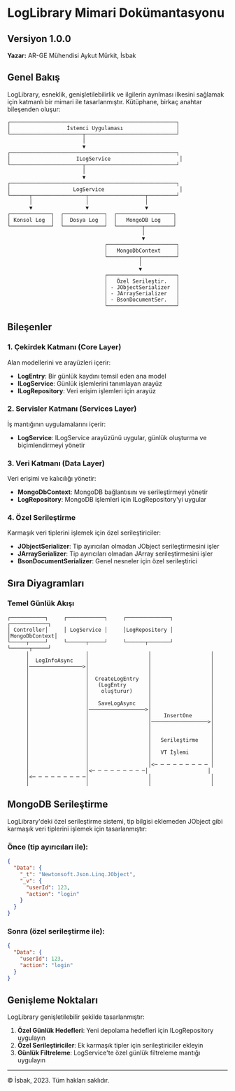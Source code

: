 # LogLibrary Mimari Dokümantasyonu

## Versiyon 1.0.0
**Yazar:** AR-GE Mühendisi Aykut Mürkit, İsbak

## Genel Bakış

LogLibrary, esneklik, genişletilebilirlik ve ilgilerin ayrılması ilkesini sağlamak için katmanlı bir mimari ile tasarlanmıştır. Kütüphane, birkaç anahtar bileşenden oluşur:

```
┌─────────────────────────────────────────────────────┐
│                  İstemci Uygulaması                 │
└───────────────────────┬─────────────────────────────┘
                        │
                        ▼
┌─────────────────────────────────────────────────────┐
│                     ILogService                      │
└───────────────────────┬─────────────────────────────┘
                        │
                        ▼
┌─────────────────────────────────────────────────────┐
│                    LogService                        │
└──────┬─────────────────┬──────────────────┬─────────┘
       │                 │                  │
       ▼                 ▼                  ▼
┌─────────────┐  ┌─────────────┐  ┌──────────────────┐
│ Konsol Log  │  │  Dosya Log  │  │   MongoDB Log    │
└─────────────┘  └─────────────┘  └────────┬─────────┘
                                           │
                                           ▼
                               ┌──────────────────────┐
                               │   MongoDbContext     │
                               └──────────┬───────────┘
                                          │
                                          ▼
                               ┌──────────────────────┐
                               │   Özel Serileştir.   │
                               │ - JObjectSerializer  │
                               │ - JArraySerializer   │
                               │ - BsonDocumentSer.   │
                               └──────────────────────┘
```

## Bileşenler

### 1. Çekirdek Katmanı (Core Layer)

Alan modellerini ve arayüzleri içerir:

- **LogEntry**: Bir günlük kaydını temsil eden ana model
- **ILogService**: Günlük işlemlerini tanımlayan arayüz
- **ILogRepository**: Veri erişim işlemleri için arayüz

### 2. Servisler Katmanı (Services Layer)

İş mantığının uygulamalarını içerir:

- **LogService**: ILogService arayüzünü uygular, günlük oluşturma ve biçimlendirmeyi yönetir

### 3. Veri Katmanı (Data Layer)

Veri erişimi ve kalıcılığı yönetir:

- **MongoDbContext**: MongoDB bağlantısını ve serileştirmeyi yönetir
- **LogRepository**: MongoDB işlemleri için ILogRepository'yi uygular

### 4. Özel Serileştirme

Karmaşık veri tiplerini işlemek için özel serileştiriciler:

- **JObjectSerializer**: Tip ayırıcıları olmadan JObject serileştirmesini işler
- **JArraySerializer**: Tip ayırıcıları olmadan JArray serileştirmesini işler
- **BsonDocumentSerializer**: Genel nesneler için özel serileştirici

## Sıra Diyagramları

### Temel Günlük Akışı

```
┌───────────┐     ┌────────────┐     ┌──────────────┐    ┌────────────┐
│ Controller│     │ LogService │     │LogRepository │    │MongoDbContext│
└─────┬─────┘     └──────┬─────┘     └──────┬───────┘    └──────┬─────┘
      │                  │                   │                   │
      │  LogInfoAsync    │                   │                   │
      │─────────────────>│                   │                   │
      │                  │                   │                   │
      │                  │  CreateLogEntry   │                   │
      │                  │   (LogEntry       │                   │
      │                  │    oluşturur)     │                   │
      │                  │                   │                   │
      │                  │   SaveLogAsync    │                   │
      │                  │──────────────────>│                   │
      │                  │                   │    InsertOne      │
      │                  │                   │──────────────────>│
      │                  │                   │                   │
      │                  │                   │                   │
      │                  │                   │   Serileştirme    │
      │                  │                   │                   │
      │                  │                   │   VT İşlemi       │
      │                  │                   │                   │
      │                  │                   │<─ ─ ─ ─ ─ ─ ─ ─ ─ │
      │                  │<─ ─ ─ ─ ─ ─ ─ ─ ─│                   │
      │<─ ─ ─ ─ ─ ─ ─ ─ ─│                   │                   │
      │                  │                   │                   │
```

## MongoDB Serileştirme

LogLibrary'deki özel serileştirme sistemi, tip bilgisi eklemeden JObject gibi karmaşık veri tiplerini işlemek için tasarlanmıştır:

### Önce (tip ayırıcıları ile):
```json
{
  "Data": {
    "_t": "Newtonsoft.Json.Linq.JObject",
    "_v": {
      "userId": 123,
      "action": "login"
    }
  }
}
```

### Sonra (özel serileştirme ile):
```json
{
  "Data": {
    "userId": 123,
    "action": "login"
  }
}
```

## Genişleme Noktaları

LogLibrary genişletilebilir şekilde tasarlanmıştır:

1. **Özel Günlük Hedefleri**: Yeni depolama hedefleri için ILogRepository uygulayın
2. **Özel Serileştiriciler**: Ek karmaşık tipler için serileştiriciler ekleyin
3. **Günlük Filtreleme**: LogService'te özel günlük filtreleme mantığı uygulayın

---

© İsbak, 2023. Tüm hakları saklıdır. 